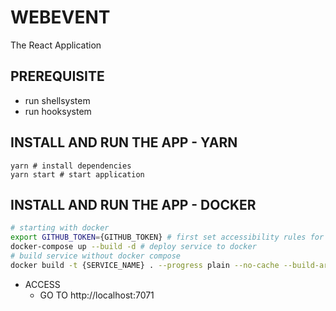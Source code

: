 # WEBEVENT
The React Application

## PREREQUISITE
- run shellsystem
- run hooksystem

## INSTALL AND RUN THE APP - YARN
```shell
yarn # install dependencies
yarn start # start application
```

## INSTALL AND RUN THE APP - DOCKER
```sh
# starting with docker
export GITHUB_TOKEN={GITHUB_TOKEN} # first set accessibility rules for your team and add your github token like so 
docker-compose up --build -d # deploy service to docker
# build service without docker compose
docker build -t {SERVICE_NAME} . --progress plain --no-cache --build-arg GITHUB_TOKEN={GITHUB_TOKEN}


```


- ACCESS 
  * GO TO http://localhost:7071
